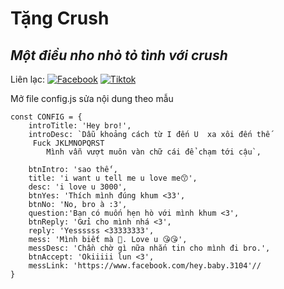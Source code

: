 # Tặng Crush
## _Một điều nho nhỏ tỏ tình với crush_

Liên lạc: 
[![Facebook](https://i.imgur.com/GRqy96ts.jpg)](https://www.facebook.com/nam.nodemy)
[![Tiktok](https://i.imgur.com/Nbfl1E7t.jpg)](https://www.tiktok.com/@manindev)

Mở file config.js sửa nội dung theo mẫu
```
const CONFIG = {
    introTitle: 'Hey bro!',
    introDesc: `Dẫu khoảng cách từ I đến U  xa xôi đến thế 
     Fuck JKLMNOPQRST
        Mình vẫn vượt muôn vàn chữ cái để chạm tới cậu`,

    btnIntro: 'sao thế',
    title: 'i want u tell me u love me😙',
    desc: 'i love u 3000',
    btnYes: 'Thích mình đúng khum <33',
    btnNo: 'No, bro à :3',
    question:'Bạn có muốn hẹn hò với mình khum <3',
    btnReply: 'Gửi cho mình nhá <3',
    reply: 'Yessssss <33333333',
    mess: 'Mình biết mà 🥰. Love u 😘😘',
    messDesc: 'Chần chờ gì nữa nhắn tin cho mình đi bro.',
    btnAccept: 'Okiiiii lun <3',
    messLink: 'https://www.facebook.com/hey.baby.3104'//
}
```

